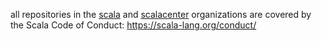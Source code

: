 all repositories in the [scala](https://github.com/scala) and [scalacenter](https://github.com/scalacenter) organizations are covered by the Scala Code of Conduct: https://scala-lang.org/conduct/
